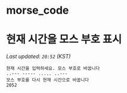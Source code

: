 # morse_code
# 현재 시간을 모스 부호 표시
<!-- MORSE_TIME_START -->
_Last updated: `20:52` (KST)_

```
현재 시간을 입력하세요. 모스 부호로 바꿉니다
..--- ----- ..... ..---
모스 부호를 다시 현재 시간으로 바꿉니다
2052
```
<!-- MORSE_TIME_END -->
